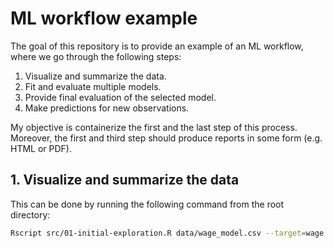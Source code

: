 # ML workflow example

The goal of this repository is to provide an example of an ML workflow, where we go through the following steps:

  1. Visualize and summarize the data.
  2. Fit and evaluate multiple models.
  3. Provide final evaluation of the selected model.
  4. Make predictions for new observations.
  
My objective is containerize the first and the last step of this process. Moreover, the first and third step should produce reports in some form (e.g. HTML or PDF).

## 1. Visualize and summarize the data

This can be done by running the following command from the root directory:

```bash
Rscript src/01-initial-exploration.R data/wage_model.csv --target=wage --out=out.pdf
```
